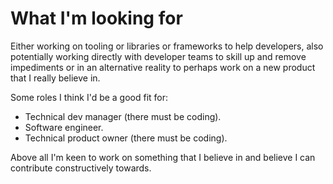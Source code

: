 # What I'm looking for

Either working on tooling or libraries or frameworks to help developers, also potentially working directly with developer teams to skill up and remove impediments or in an alternative reality to perhaps work on a new product that I really believe in.

Some roles I think I'd be a good fit for:
- Technical dev manager (there must be coding).
- Software engineer.
- Technical product owner (there must be coding).

Above all I'm keen to work on something that I believe in and believe I can contribute constructively towards. 